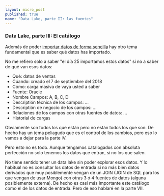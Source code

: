 ```yaml
---
layout: micro_post
published: true
name: "Data Lake, parte II: las fuentes"
---
```


### Data Lake, parte III: El catálogo


Además de poder [importar datos de forma sencilla](/micro/2019-06-14-data-lake-fuentes.html) hay otro tema fundamental que es saber qué datos has importado.

No me refiero solo a saber "el día 25 importamos estos datos" si no a saber de qué van esos datos:

- Qué: datos de ventas
- Cúando: creado el 7 de septiembre del 2018
- Cómo: carga masiva de vaya usted a saber
- Fuente: Oracle
- Nombre Campos: A, B, C, D
- Descriptión técnica de los campos: ...
- Descriptión de negocio de los campos: ...
- Relaciones de los campos con otras fuentes de datos: ...
- Historial de cargas

Obviamente son todos los que están pero no están todos los que son. De hecho hay un tema peliagudo que es el control de los cambios, pero eso lo vamos a dejar para la parte IV.

Pero esto no es todo. Aunque tengamos catalogados con absoluta perfección no solo tenemos los datos que entran, si no los que salen.

No tiene sentido tener un data lake sin poder explorar esos datos. Y lo habitual no es consultar los datos de entrada si no más bien datos derivados que muy posiblemente vengan de un JOIN (JOIN de SQL para los que vengan de usar Mongo) con otras 3 ó 4 fuentes de datos (alguna posiblemente externa). De hecho es casi más importante este catálogo como el de los datos de entrada. Pero de eso hablaré en la parte VII.







